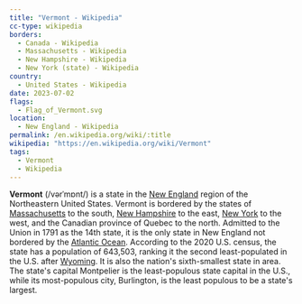 ```yaml
---
title: "Vermont - Wikipedia"
cc-type: wikipedia
borders:
  - Canada - Wikipedia
  - Massachusetts - Wikipedia
  - New Hampshire - Wikipedia
  - New York (state) - Wikipedia
country:
  - United States - Wikipedia
date: 2023-07-02
flags:
  - Flag_of_Vermont.svg
location:
  - New England - Wikipedia
permalink: /en.wikipedia.org/wiki/:title
wikipedia: "https://en.wikipedia.org/wiki/Vermont"
tags:
  - Vermont
  - Wikipedia
---
```

**Vermont** (/vərˈmɒnt/) is a state in the [New England](/en.wikipedia.org/wiki/New_England) region of the Northeastern United States. Vermont is bordered by the states of [Massachusetts](/en.wikipedia.org/wiki/Massachusetts) to the south, [New Hampshire](/en.wikipedia.org/wiki/New_Hampshire) to the east, [New York](/en.wikipedia.org/wiki/New_York_(state)) to the west, and the Canadian province of Quebec to the north. Admitted to the Union in 1791 as the 14th state, it is the only state in New England not bordered by the [Atlantic Ocean](/en.wikipedia.org/wiki/Atlantic_Ocean). According to the 2020 U.S. census, the state has a population of 643,503, ranking it the second least-populated in the U.S. after [Wyoming](/en.wikipedia.org/wiki/Wyoming). It is also the nation's sixth-smallest state in area. The state's capital Montpelier is the least-populous state capital in the U.S., while its most-populous city, Burlington, is the least populous to be a state's largest.